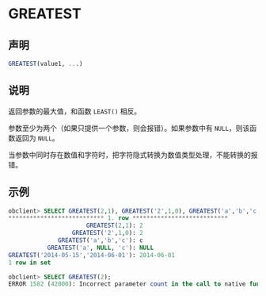 # GREATEST

## 声明

```sql
GREATEST(value1, ...)
```

## 说明

返回参数的最大值，和函数 `LEAST()` 相反。

参数至少为两个（如果只提供一个参数，则会报错）。如果参数中有 `NULL`，则该函数返回为 `NULL`。

当参数中同时存在数值和字符时，把字符隐式转换为数值类型处理，不能转换的报错。

## 示例

```sql
obclient> SELECT GREATEST(2,1), GREATEST('2',1,0), GREATEST('a','b','c'), GREATEST('a', NULL, 'c'), GREATEST('2014-05-15','2014-06-01')\G
*************************** 1. row ***************************
                      GREATEST(2,1): 2
                  GREATEST('2',1,0): 2
              GREATEST('a','b','c'): c
           GREATEST('a', NULL, 'c'): NULL
GREATEST('2014-05-15','2014-06-01'): 2014-06-01
1 row in set 

obclient> SELECT GREATEST(2);
ERROR 1582 (42000): Incorrect parameter count in the call to native function 'greatest'
```
